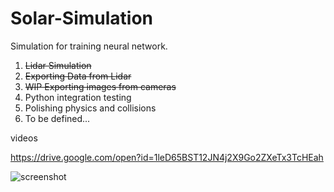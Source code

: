 # Solar-Simulation

Simulation for training neural network. 

1) ~~Lidar Simulation~~
2) ~~Exporting Data from Lidar~~
3) ~~WIP Exporting images from cameras~~
4) Python integration testing
5) Polishing physics and collisions
6) To be defined...

videos

https://drive.google.com/open?id=1leD65BST12JN4j2X9Go2ZXeTx3TcHEah

![screenshot](https://i.imgur.com/llaopUN.png "Some alpha screenshots")
